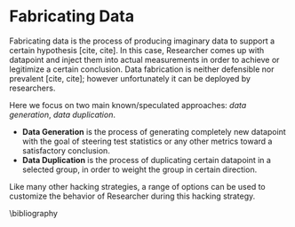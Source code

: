 # Fabricating Data

Fabricating data is the process of producing imaginary data to support a certain hypothesis [cite, cite]. In this case, Researcher comes up with datapoint and inject them into actual measurements in order to achieve or legitimize a certain conclusion. Data fabrication is neither defensible nor prevalent [cite, cite]; however unfortunately it can be deployed by researchers.

Here we focus on two main known/speculated approaches: *data generation*, *data duplication*. 

- **Data Generation** is the process of generating completely new datapoint with the goal of steering test statistics or any other metrics toward a satisfactory conclusion.
- **Data Duplication** is the process of duplicating certain datapoint in a selected group, in order to weight the group in certain direction.

Like many other hacking strategies, a range of options can be used to customize the behavior of Researcher during this hacking strategy.


\bibliography